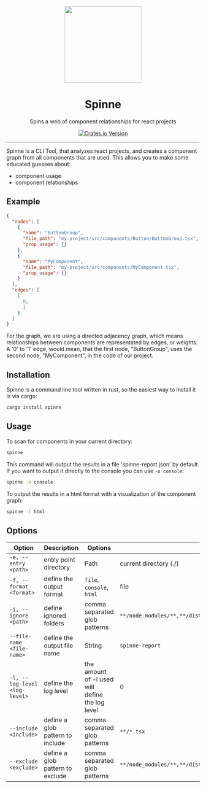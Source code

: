 <p align="center">
<img src="https://i.imghippo.com/files/wZYd5959gc.png" height="200">
</p>

<h1 align="center">
  Spinne
</h1>
<p align="center">
Spins a web of component relationships for react projects
</p>
<p align="center">
  <a href="https://crates.io/crates/spinne"><img alt="Crates.io Version" src="https://img.shields.io/crates/v/spinne?style=for-the-badge&label=%20"></a>
</p>

---

Spinne is a CLI Tool, that analyzes react projects, and creates a component graph from all components that are used. This allows you to make some educated guesses about:
- component usage
- component relationships

## Example

```json
{
  "nodes": [
    {
      "name": "ButtonGroup",
      "file_path": "my-project/src/components/Button/ButtonGroup.tsx",
      "prop_usage": {}
    },
    {
      "name": "MyComponent",
      "file_path": "my-project/src/components/MyComponent.tsx",
      "prop_usage": {}
    }
  ],
  "edges": [
    [
      0,
      1
    ]
  ]
}
```

For the graph, we are using a directed adjacency graph, which means relationships between components are representated by edges, or weights.
A '0' to '1' edge, would mean, that the first node, "ButtonGroup", uses the second node, "MyComponent", in the code of our project.

## Installation

Spinne is a command line tool written in rust, so the easiest way to install it is via cargo:

```bash
cargo install spinne
```

## Usage

To scan for components in your current directory:

```bash
spinne
```

This command will output the results in a file 'spinne-report.json' by default.
If you want to output it directly to the console you can use `-o console`:

```bash
spinne -o console
```

To output the results in a html format with a visualization of the component graph:

```bash
spinne -f html
```

## Options

| Option | Description | Options | Default |
| --- | --- | --- | --- |
| `-e, --entry <path>` | entry point directory | Path | current directory (./) |
| `-f, --format <format>` | define the output format | `file`, `console`, `html` | file |
| `-i, --ignore <path>` | define ignored folders | comma separated glob patterns | `**/node_modules/**,**/dist/**,**/build/**` |
| `--file-name <file-name>` | define the output file name | String | `spinne-report` |
| `-l, --log-level <log-level>` | define the log level | the amount of -l used will define the log level | 0 |
| `--include <include>` | define a glob pattern to include | comma separated glob patterns | `**/*.tsx` |
| `--exclude <exclude>` | define a glob pattern to exclude | comma separated glob patterns | `**/node_modules/**,**/dist/**,**/build/**,**/*.stories.tsx,**/*.test.tsx` |
